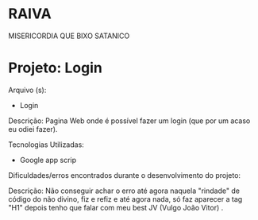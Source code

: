 # RAIVA
MISERICORDIA QUE BIXO SATANICO

<h1> Projeto: Login </h1>

Arquivo (s):
<ul>
  <li> Login </li>
</ul>

Descrição: Pagina Web onde é possível fazer um login (que por um acaso eu odiei fazer). 

Tecnologias Utilizadas:

<ul>
  <li>Google app scrip</li>
</ul>

Dificuldades/erros encontrados durante o desenvolvimento do projeto:

Descrição: Não conseguir achar o erro até agora naquela "rindade" de código do não divino, fiz e refiz e até agora nada, só faz aparecer a tag "H1" depois tenho que falar com meu best JV (Vulgo João Vitor) .
